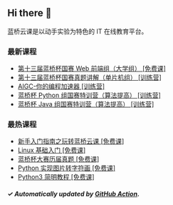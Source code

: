 ## Hi there 👋

蓝桥云课是以动手实验为特色的 IT 在线教育平台。

### 最新课程

<!-- LATEST:START -->
- [第十三届蓝桥杯国赛 Web 前端组（大学组） [免费课]](https://www.lanqiao.cn/courses/9788/)
- [第十三届蓝桥杯国赛真题讲解（单片机组） [训练营]](https://www.lanqiao.cn/courses/10029/)
- [AIGC-你的编程加速器 [训练营]](https://www.lanqiao.cn/courses/19785/)
- [蓝桥杯 Python 组国赛特训营（算法提高） [训练营]](https://www.lanqiao.cn/courses/20048/)
- [蓝桥杯 Java 组国赛特训营（算法提高） [训练营]](https://www.lanqiao.cn/courses/20047/)
<!-- LATEST:END -->

### 最热课程

<!-- HOTEST:START -->
- [新手入门指南之玩转蓝桥云课 [免费课]](https://www.lanqiao.cn/courses/63/)
- [Linux 基础入门 [免费课]](https://www.lanqiao.cn/courses/1/)
- [蓝桥杯大赛历届真题 [免费课]](https://www.lanqiao.cn/courses/2786/)
- [Python 实现图片转字符画 [免费课]](https://www.lanqiao.cn/courses/370/)
- [Python3 简明教程 [免费课]](https://www.lanqiao.cn/courses/596/)
<!-- HOTEST:END -->

##### ✓ Automatically updated by [GitHub Action](https://github.com/lanqiao-courses/.github/actions/workflows/update.yml).
